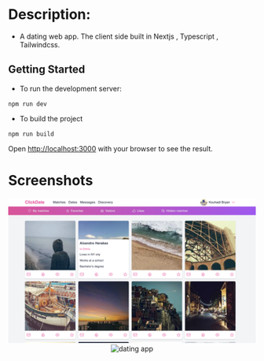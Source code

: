# Description:

- A dating web app. The client side built in Nextjs , Typescript , Tailwindcss.

## Getting Started

- To run the development server:

```
npm run dev
```

- To build the project

```
npm run build
```

Open [http://localhost:3000](http://localhost:3000) with your browser to see the result.

# Screenshots

<div align="center">
  <img src="/screenshots/1.png" width="650" title="dating app"> </br>
  <img src=src="/screenshots/2.png" width="650" alt="dating app" title="dating app">
</div>
